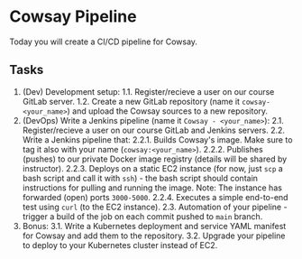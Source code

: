 # Cowsay Pipeline
Today you will create a CI/CD pipeline for Cowsay.
​
## Tasks
1. (Dev) Development setup:
   1.1. Register/recieve a user on our course GitLab server.
   1.2. Create a new GitLab repository (name it `cowsay-<your_name>`) and upload the Cowsay sources to a new repository.
​
2. (DevOps) Write a Jenkins pipeline (name it `Cowsay - <your_name>`):
   2.1. Register/recieve a user on our course GitLab and Jenkins servers.
   2.2. Write a Jenkins pipeline that:
   2.2.1. Builds Cowsay's image. Make sure to tag it also with your name (`cowsay:<your_name>`).
   2.2.2. Publishes (pushes) to our private Docker image registry (details will be shared by instructor).
   2.2.3. Deploys on a static EC2 instance (for now, just `scp` a bash script and call it with `ssh`) - the bash script should contain instructions for pulling and running the image.
          Note: The instance has forwarded (open) ports `3000-5000`.
   2.2.4. Executes a simple end-to-end test using `curl` (to the EC2 instance).
   2.3. Automation of your pipeline - trigger a build of the job on each commit pushed to `main` branch.
​
3. Bonus:
   3.1. Write a Kubernetes deployment and service YAML manifest for Cowsay and add them to the repository.
   3.2. Upgrade your pipeline to deploy to your Kubernetes cluster instead of EC2.